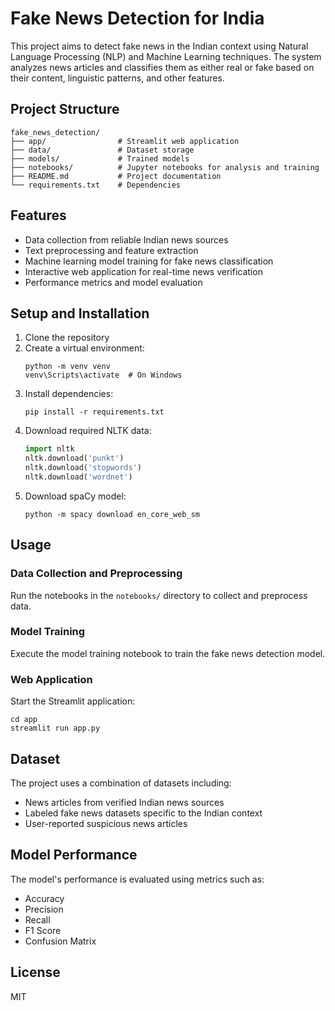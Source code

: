 # Fake News Detection for India

This project aims to detect fake news in the Indian context using Natural Language Processing (NLP) and Machine Learning techniques. The system analyzes news articles and classifies them as either real or fake based on their content, linguistic patterns, and other features.

## Project Structure

```
fake_news_detection/
├── app/                # Streamlit web application
├── data/               # Dataset storage
├── models/             # Trained models
├── notebooks/          # Jupyter notebooks for analysis and training
├── README.md           # Project documentation
└── requirements.txt    # Dependencies
```

## Features

- Data collection from reliable Indian news sources
- Text preprocessing and feature extraction
- Machine learning model training for fake news classification
- Interactive web application for real-time news verification
- Performance metrics and model evaluation

## Setup and Installation

1. Clone the repository
2. Create a virtual environment:
   ```
   python -m venv venv
   venv\Scripts\activate  # On Windows
   ```
3. Install dependencies:
   ```
   pip install -r requirements.txt
   ```
4. Download required NLTK data:
   ```python
   import nltk
   nltk.download('punkt')
   nltk.download('stopwords')
   nltk.download('wordnet')
   ```
5. Download spaCy model:
   ```
   python -m spacy download en_core_web_sm
   ```

## Usage

### Data Collection and Preprocessing

Run the notebooks in the `notebooks/` directory to collect and preprocess data.

### Model Training

Execute the model training notebook to train the fake news detection model.

### Web Application

Start the Streamlit application:
```
cd app
streamlit run app.py
```

## Dataset

The project uses a combination of datasets including:
- News articles from verified Indian news sources
- Labeled fake news datasets specific to the Indian context
- User-reported suspicious news articles

## Model Performance

The model's performance is evaluated using metrics such as:
- Accuracy
- Precision
- Recall
- F1 Score
- Confusion Matrix

## License

MIT